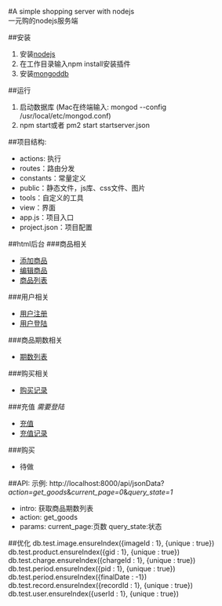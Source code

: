 #A simple shopping server with nodejs <br/>一元购的nodejs服务端

##安装
1. 安装[nodejs](https://nodejs.org/en/download/)
2. 在工作目录输入npm install安装插件
3. 安装[mongoddb](https://www.mongodb.com/download-center)

##运行
1. 启动数据库 (Mac在终端输入: mongod --config /usr/local/etc/mongod.conf)
2. npm start或者 pm2 start startserver.json

##项目结构:
* actions: 执行
* routes：路由分发
* constants：常量定义
* public：静态文件，js库、css文件、图片
* tools：自定义的工具
* view：界面
* app.js：项目入口
* project.json：项目配置

##html后台
###商品相关
+ [添加商品](http://localhost:8000/product/add)
+ [编辑商品](http://localhost:8000/product/edit?gid=xx)
+ [商品列表](http://localhost:8000/product/list)

###用户相关
+ [用户注册](http://localhost:8000/user/signup)
+ [用户登陆](http://localhost:8000/user/signin)

###商品期数相关
+ [期数列表](http://localhost:8000/period/list)

###购买相关
+ [购买记录](http://localhost:8000/record/list)

###充值
*需要登陆*
+ [充值](http://localhost:8000/charge/main)
+ [充值记录](http://localhost:8000/charge/list)

###购买
+ 待做

##API:
示例: http://localhost:8000/api/jsonData?*action=get\_goods*&*current\_page=0*&*query\_state=1*
+ intro: 获取商品期数列表 
+ action: get\_goods 
+ params: current\_page:页数 query_state:状态

##优化
db.test.image.ensureIndex({imageId : 1}, {unique : true})
db.test.product.ensureIndex({gid : 1}, {unique : true})
db.test.charge.ensureIndex({chargeId : 1}, {unique : true})
db.test.period.ensureIndex({pid : 1}, {unique : true})
db.test.period.ensureIndex({finalDate : -1})
db.test.record.ensureIndex({recordId : 1}, {unique : true})
db.test.user.ensureIndex({userId : 1}, {unique : true})




